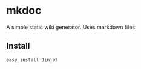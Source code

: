 mkdoc
=====

A simple static wiki generator. Uses markdown files

Install
-------

    easy_install Jinja2